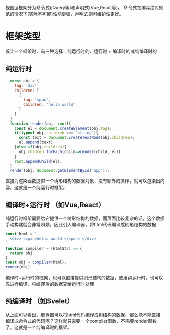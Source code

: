 视图层框架分为命令式(jQuery等)和声明式(Vue,React等)。
命令式在编写绝对规范的情况下(实际不可能)性能更强，声明式则可维护性更好。
# 框架类型
设计一个框架时，有三种选择：纯运行时的、运行时 + 编译时的或纯编译时的

## 纯运行时 
```js
  const obj = {
    tag: 'div',
    children: [
      {
        tag: 'span',
        children: 'hello world'
      }
    ]
  }
  function render(obj, root){
    const el = document.createElement(obj.tag);
    if(typeof obj.children === 'string'){
      const text = document.createTextNode(obj.children);
      el.append(text)
    }else if(obj.children){
      obj.chldren.forEach(child=>render(child, el))
    }
    root.appemdChild(el);
  }
  render(obj, document.getElementById('app'));
```
直接为渲染函数提供一个树形结构的数据对象，没有额外的操作，就可以渲染出内容。这就是一个纯运行时框架。
## 编译时+运行时 （如Vue,React）
纯运行时框架需要给它提供一个树形结构的数据，而页面比较复杂的话，这个数据手动构建就会非常麻烦，因此引入编译器，将html代码编译成树形结构的数据

```js
const html = `
  <div> <span>hello world </span> </div>
`
function compiler = (htmlStr) => {
  return obj
}
const obj = compiler(html);
render(obj)
```
编译时+运行时的框架，也可以直接提供树形结构的数据，使用纯运行时，也可以先进行编译，将编译后的数据交给运行时处理
## 纯编译时 （如Svelet）
从上面可以看出，编译器可以将html代码编译成树结构的数据，那么能不能直接编译成命令式的代码呢？这样就只需要一个compiler函数，不需要render函数了。这就是一个纯编译时的框架。
